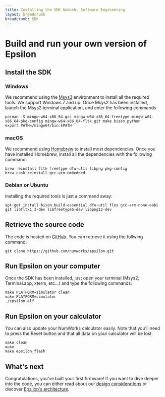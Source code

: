 ```yaml
---
title: Installing the SDK &mdash; Software Engineering
layout: breadcrumb
breadcrumb: SDK
---
```

# Build and run your own version of Epsilon

## Install the SDK

### Windows

We recommend using the [Msys2](https://www.msys2.org/) environment to install all the required tools. We support Windows 7 and up. Once Msys2 has been installed, launch the Msys2 terminal application, and enter the following commands

```
pacman -S mingw-w64-x86_64-gcc mingw-w64-x86_64-freetype mingw-w64-x86_64-pkg-config mingw-w64-x86_64-fltk git make bison python
export PATH=/mingw64/bin:$PATH
```

### macOS

We recommend using [Homebrew](https://brew.sh) to install most dependencies. Once you have installed Homebrew, install all the dependencies with the following command:

```
brew reinstall fltk freetype dfu-util libpng pkg-config
brew cask reinstall gcc-arm-embedded
```

### Debian or Ubuntu

Installing the required tools is just a command away:

```
apt-get install bison build-essential dfu-util flex gcc-arm-none-eabi git libfltk1.3-dev libfreetype6-dev libpng12-dev
```

## Retrieve the source code

The code is hosted on <a href="https://github.com/numworks/epsilon">GitHub</a>. You can retrieve it using the follwing command.

```
git clone https://github.com/numworks/epsilon.git
```

## Run Epsilon on your computer

Once the SDK has been installed, just open your terminal (Msys2, Terminal.app, xterm, etc...) and type the following commands:

```
make PLATFORM=simulator clean
make PLATFORM=simulator
./epsilon.elf
```

## Run Epsilon on your calculator

You can also update your NumWorks calculator easily. Note that you'll need to press the Reset button and that all data on your calculator will be lost.

```
make clean
make
make epsilon_flash
```

## What's next
Congratulations, you've built your first firmware! If you want to dive deeper into the code, you can either read about our <a href="../embedded/">design considerations</a> or discover <a href="../architecture/">Epsilon's architecture</a>.
